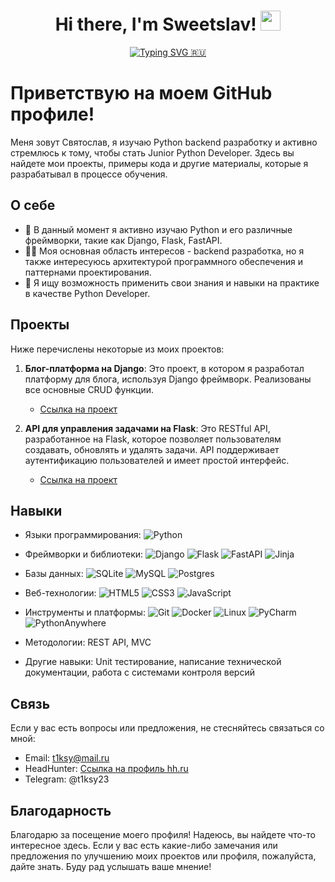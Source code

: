 <h1 align="center">Hi there, I'm Sweetslav! 
<img src="https://github.com/blackcater/blackcater/raw/main/images/Hi.gif" height="32"/></h1>
<p align="center">
  <a href="https://git.io/typing-svg"><img src="https://readme-typing-svg.demolab.com?font=&duration=3000&pause=500&color=000000&center=true&vCenter=true&multiline=true&random=false&width=550&lines=Python+backend+developer+from+Saint-Petersburg" alt="Typing SVG 🇷🇺" /></a>
</p>

# Приветствую на моем GitHub профиле!

Меня зовут Святослав, я изучаю Python backend разработку и активно стремлюсь к тому, чтобы стать Junior Python Developer. 
Здесь вы найдете мои проекты, примеры кода и другие материалы, которые я разрабатывал в процессе обучения.

## О себе

- 🌱 В данный момент я активно изучаю Python и его различные фреймворки, такие как Django, Flask, FastAPI.
- 👨‍💻 Моя основная область интересов - backend разработка, но я также интересуюсь архитектурой программного обеспечения и паттернами проектирования.
- 💼 Я ищу возможность применить свои знания и навыки на практике в качестве Python Developer.

## Проекты

Ниже перечислены некоторые из моих проектов:

1. **Блог-платформа на Django**: Это проект, в котором я разработал платформу для блога, используя Django фреймворк. Реализованы все основные CRUD функции.
   - [Ссылка на проект](https://github.com/sweetslav/DjangoProject24)

2. **API для управления задачами на Flask**: Это RESTful API, разработанное на Flask, которое позволяет пользователям создавать, обновлять и удалять задачи. API поддерживает аутентификацию пользователей и имеет простой интерфейс.
   - [Ссылка на проект](https://github.com/sweetslav/task-manager-api)

## Навыки
- Языки программирования: ![Python](https://img.shields.io/badge/python-3670A0?style=for-the-badge&logo=python&logoColor=ffdd54)
  
- Фреймворки и библиотеки: ![Django](https://img.shields.io/badge/django-%23092E20.svg?style=for-the-badge&logo=django&logoColor=white)
![Flask](https://img.shields.io/badge/flask-%23000.svg?style=for-the-badge&logo=flask&logoColor=white)
![FastAPI](https://img.shields.io/badge/FastAPI-005571?style=for-the-badge&logo=fastapi)
![Jinja](https://img.shields.io/badge/jinja-white.svg?style=for-the-badge&logo=jinja&logoColor=black)

- Базы данных: ![SQLite](https://img.shields.io/badge/sqlite-%2307405e.svg?style=for-the-badge&logo=sqlite&logoColor=white)
![MySQL](https://img.shields.io/badge/mysql-4479A1.svg?style=for-the-badge&logo=mysql&logoColor=white)
![Postgres](https://img.shields.io/badge/postgres-%23316192.svg?style=for-the-badge&logo=postgresql&logoColor=white)

- Веб-технологии: ![HTML5](https://img.shields.io/badge/html5-%23E34F26.svg?style=for-the-badge&logo=html5&logoColor=white)
![CSS3](https://img.shields.io/badge/css3-%231572B6.svg?style=for-the-badge&logo=css3&logoColor=white)
![JavaScript](https://img.shields.io/badge/javascript-%23323330.svg?style=for-the-badge&logo=javascript&logoColor=%23F7DF1E)

- Инструменты и платформы: ![Git](https://img.shields.io/badge/git-%23F05033.svg?style=for-the-badge&logo=git&logoColor=white)
![Docker](https://img.shields.io/badge/docker-%230db7ed.svg?style=for-the-badge&logo=docker&logoColor=white)
![Linux](https://img.shields.io/badge/Linux-FCC624?style=for-the-badge&logo=linux&logoColor=black)
![PyCharm](https://img.shields.io/badge/pycharm-143?style=for-the-badge&logo=pycharm&logoColor=black&color=black&labelColor=green)
![PythonAnywhere](https://img.shields.io/badge/pythonanywhere-%232F9FD7.svg?style=for-the-badge&logo=pythonanywhere&logoColor=151515)

- Методологии: REST API, MVC

- Другие навыки: Unit тестирование, написание технической документации, работа с системами контроля версий

## Связь

Если у вас есть вопросы или предложения, не стесняйтесь связаться со мной:
- Email: t1ksy@mail.ru
- HeadHunter: [Ссылка на профиль hh.ru](https://spb.hh.ru/resume/f6aa7f42ff0d2e25f50039ed1f796f684e3743?hhtmFrom=resume_list)
- Telegram: @t1ksy23

## Благодарность

Благодарю за посещение моего профиля! Надеюсь, вы найдете что-то интересное здесь. Если у вас есть какие-либо замечания или предложения по улучшению моих проектов или профиля, пожалуйста, дайте знать. Буду рад услышать ваше мнение!
